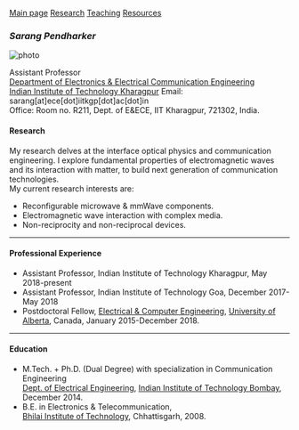 [Main page](index.md) [Research](Research) [Teaching](Teaching.md) [Resources](Resources.md)


### _Sarang Pendharker_


![photo](https://sarang-iitkgp.github.io/files/photo.jpeg)

Assistant Professor  
[Department of Electronics & Electrical Communication Engineering](http://www.iitkgp.ac.in/department/EC/faculty/ec-sarang)  
[Indian Institute of Technology Kharagpur](http://iitkgp.ac.in/)
Email: sarang[at]ece[dot]iitkgp[dot]ac[dot]in  
Office: Room no. R211, Dept. of E&ECE, IIT Kharagpur, 721302, India.


#### Research

My research delves at the interface optical physics and communication engineering. I explore fundamental properties of electromagnetic waves and its interaction with matter, to build next generation of communication technologies.  
My current research interests are:

- Reconfigurable microwave & mmWave components.
- Electromagnetic wave interaction with complex media.
- Non-reciprocity and non-reciprocal devices.


---

#### Professional Experience

- Assistant Professor, Indian Institute of Technology Kharagpur, May 2018-present
- Assistant Professor, Indian Institute of Technology Goa, December 2017-May 2018
- Postdoctoral Fellow, [Electrical & Computer Engineering](https://www.ualberta.ca/electrical-computer-engineering), [University of Alberta](https://www.ualberta.ca/), Canada, January 2015-December 2018.

---

#### Education

- M.Tech. + Ph.D. (Dual Degree) with specialization in Communication Engineering  
    [Dept. of Electrical Engineering](https://www.ee.iitb.ac.in/web/), [Indian Institute of Technology Bombay](http://www.iitb.ac.in/), December 2014.
- B.E. in Electronics & Telecommunication,  
    [Bhilai Institute of Technology](http://www.bitdurg.ac.in/), Chhattisgarh, 2008.


